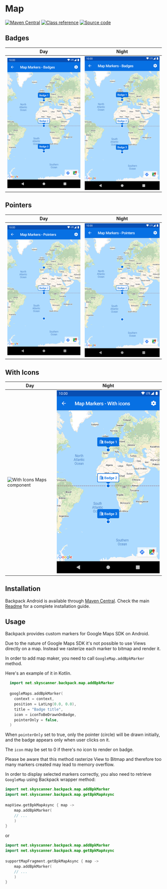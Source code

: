 # Map

[![Maven Central](https://img.shields.io/maven-central/v/net.skyscanner.backpack/backpack-android)](https://search.maven.org/artifact/net.skyscanner.backpack/backpack-android)
[![Class reference](https://img.shields.io/badge/Class%20reference-Android-blue)](https://backpack.github.io/android/Backpack/net.skyscanner.backpack.map)
[![Source code](https://img.shields.io/badge/Source%20code-GitHub-lightgrey)](https://github.com/Skyscanner/backpack-android/tree/main/Backpack/src/main/java/net/skyscanner/backpack/map)

## Badges

| Day | Night |
| --- | --- |
| ![Badges Maps component](https://raw.githubusercontent.com/Skyscanner/backpack-android/main/docs/view/Maps/screenshots/badges.png) |![Badges Maps component - dark mode](https://raw.githubusercontent.com/Skyscanner/backpack-android/main/docs/view/Maps/screenshots/badges_dm.png) |

## Pointers

| Day | Night |
| --- | --- |
| ![Pointers Maps component](https://raw.githubusercontent.com/Skyscanner/backpack-android/main/docs/view/Maps/screenshots/pointers.png) |![Pointers Maps component - dark mode](https://raw.githubusercontent.com/Skyscanner/backpack-android/main/docs/view/Maps/screenshots/pointers_dm.png) |

## With Icons

| Day | Night |
| --- | --- |
| ![With Icons Maps component](https://raw.githubusercontent.com/Skyscanner/backpack-android/main/docs/view/Maps/screenshots/with_icons) |![With Icons Maps component - dark mode](https://raw.githubusercontent.com/Skyscanner/backpack-android/main/docs/view/Maps/screenshots/with_icons_dm.png) |

## Installation

Backpack Android is available through [Maven Central](https://search.maven.org/artifact/net.skyscanner.backpack/backpack-android). Check the main [Readme](https://github.com/skyscanner/backpack-android#installation) for a complete installation guide.

## Usage

Backpack provides custom markers for Google Maps SDK on Android.

Due to the nature of Google Maps SDK it's not possible to use Views directly on a map.
Instead we rasterize each marker to bitmap and render it.

In order to add map maker, you need to call `GoogleMap.addBpkMarker` method.

Here's an example of it in Kotlin.

```Kotlin
  import net.skyscanner.backpack.map.addBpkMarker

  googleMaps.addBpkMarker(
    context = context,
    position = LatLng(0.0, 0.0),
    title = "Badge title",
    icon = iconToBeDrawnOnBadge,
    pointerOnly = false,
  )
```

When `pointerOnly` set to true, only the pointer (circle) will be drawn initially,
and the badge appears only when user clicks on it.

The `icon` may be set to 0 if there's no icon to render on badge.

Please be aware that this method rasterize View to Bitmap and therefore too many markers created may lead to memory overflow.

In order to display selected markers correctly, you also need to retrieve `GoogleMap` using Backpack wrapper method:

```Kotlin
import net.skyscanner.backpack.map.addBpkMarker
import net.skyscanner.backpack.map.getBpkMapAsync

mapView.getBpkMapAsync { map ->
    map.addBpkMarker(
    // ...
    )
}
```

or

```Kotlin
import net.skyscanner.backpack.map.addBpkMarker
import net.skyscanner.backpack.map.getBpkMapAsync

supportMapFragment.getBpkMapAsync { map ->
    map.addBpkMarker(
    // ...
    )
}
```

